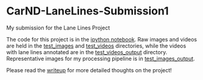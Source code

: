 # CarND-LaneLines-Submission1
My submission for the Lane Lines Project

The code for this project is in the [ipython notebook](https://github.com/nickcordella/CarND-LaneLines-Submission1/blob/master/P1.ipynb). Raw images and videos are held in the [test_images](https://github.com/nickcordella/CarND-LaneLines-Submission1/blob/master/test_images) and [test_videos](https://github.com/nickcordella/CarND-LaneLines-Submission1/blob/master/test_videos) directories, while the videos with lane lines annotated are in the [test_videos_output](https://github.com/nickcordella/CarND-LaneLines-Submission1/blob/master/test_videos_output) directory. Representative images for my processing pipeline is in [test_images_output](https://github.com/nickcordella/CarND-LaneLines-Submission1/blob/master/test_images_output).

Please read the [writeup](https://github.com/nickcordella/CarND-LaneLines-Submission1/blob/master/writeup.md) for more detailed thoughts on the project!
